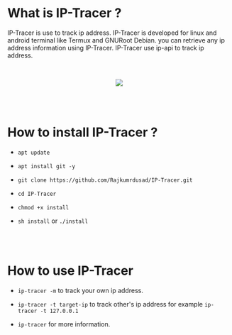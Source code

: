 # What is IP-Tracer ?

IP-Tracer is use to track ip address. IP-Tracer is developed for linux and android terminal like Termux and GNURoot Debian. you can retrieve any ip address information using IP-Tracer. IP-Tracer use ip-api to track ip address.

<br>
<p align="center">
<img src="https://github.com/Rajkumrdusad/IP-Tracer/blob/master/src/Screenshot_2018-08-06-15-32-17-1.png"/>
</p>
<br><br>

# How to install IP-Tracer ?

* `apt update`

* `apt install git -y`

* `git clone https://github.com/Rajkumrdusad/IP-Tracer.git`

* `cd IP-Tracer`

* `chmod +x install`

* `sh install` or `./install`

<br><br>

# How to use IP-Tracer

* `ip-tracer -m` to track your own ip address.

* `ip-tracer -t target-ip` to track other's ip address for example `ip-tracer -t 127.0.0.1`

* `ip-tracer` for more information.
